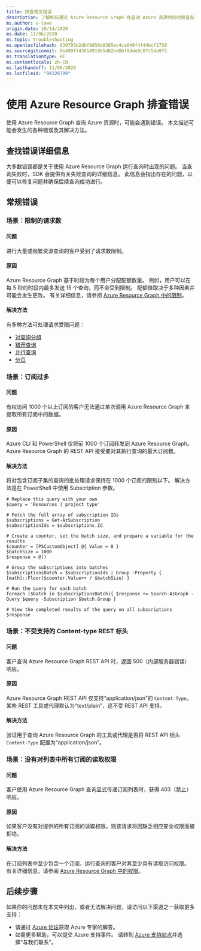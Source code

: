 ```yaml
---
title: 排查常见错误
description: 了解如何通过 Azure Resource Graph 在查询 Azure 资源的同时排查各种 SDK 问题。
ms.author: v-tawe
origin.date: 10/14/2020
ms.date: 11/06/2020
ms.topic: troubleshooting
ms.openlocfilehash: 639705b2dbf8850d8385ec4ca049f4f44bcf1750
ms.sourcegitcommit: 6b499ff4361491965d02bd8bf8dde9c87c54a9f5
ms.translationtype: HT
ms.contentlocale: zh-CN
ms.lasthandoff: 11/06/2020
ms.locfileid: "94328799"
---
```

# <a name="troubleshoot-errors-using-azure-resource-graph"></a>使用 Azure Resource Graph 排查错误

使用 Azure Resource Graph 查询 Azure 资源时，可能会遇到错误。 本文描述可能会发生的各种错误及其解决方法。

## <a name="finding-error-details"></a>查找错误详细信息

大多数错误都是关于使用 Azure Resource Graph 运行查询时出现的问题。 当查询失败时，SDK 会提供有关失败查询的详细信息。 此信息会指出存在的问题，以便可以修复问题并确保后续查询成功进行。

## <a name="general-errors"></a>常规错误

### <a name="scenario-throttled-requests"></a><a name="throttled"></a>场景：限制的请求数

#### <a name="issue"></a>问题

进行大量或频繁资源查询的客户受到了请求数限制。

#### <a name="cause"></a>原因

Azure Resource Graph 基于时段为每个用户分配配额数量。 例如，用户可以在每 5 秒的时段内最多发送 15 个查询，而不会受到限制。 配额值取决于多种因素并可能会发生更改。 有关详细信息，请参阅 [Azure Resource Graph 中的限制](../overview.md#throttling)。

#### <a name="resolution"></a>解决方法

有多种方法可处理请求受限问题：

- [对查询分组](../concepts/guidance-for-throttled-requests.md#grouping-queries)
- [错开查询](../concepts/guidance-for-throttled-requests.md#staggering-queries)
- [并行查询](../concepts/guidance-for-throttled-requests.md#query-in-parallel)
- [分页](../concepts/guidance-for-throttled-requests.md#pagination)

### <a name="scenario-too-many-subscriptions"></a><a name="toomanysubscription"></a>场景：订阅过多

#### <a name="issue"></a>问题

有权访问 1000 个以上订阅的客户无法通过单次调用 Azure Resource Graph 来提取所有订阅中的数据。

#### <a name="cause"></a>原因

Azure CLI 和 PowerShell 仅将前 1000 个订阅转发到 Azure Resource Graph。 Azure Resource Graph 的 REST API 接受要对其执行查询的最大订阅数。

#### <a name="resolution"></a>解决方法

将对包含订阅子集的查询的批处理请求保持在 1000 个订阅的限制以下。 解决方法是在 PowerShell 中使用 Subscription 参数。

```azurepowershell
# Replace this query with your own
$query = 'Resources | project type'

# Fetch the full array of subscription IDs
$subscriptions = Get-AzSubscription
$subscriptionIds = $subscriptions.Id

# Create a counter, set the batch size, and prepare a variable for the results
$counter = [PSCustomObject] @{ Value = 0 }
$batchSize = 1000
$response = @()

# Group the subscriptions into batches
$subscriptionsBatch = $subscriptionIds | Group -Property { [math]::Floor($counter.Value++ / $batchSize) }

# Run the query for each batch
foreach ($batch in $subscriptionsBatch){ $response += Search-AzGraph -Query $query -Subscription $batch.Group }

# View the completed results of the query on all subscriptions
$response
```

### <a name="scenario-unsupported-content-type-rest-header"></a><a name="rest-contenttype"></a>场景：不受支持的 Content-type REST 标头

#### <a name="issue"></a>问题

客户查询 Azure Resource Graph REST API 时，返回 500（内部服务器错误）响应。

#### <a name="cause"></a>原因

Azure Resource Graph REST API 仅支持“application/json”的 `Content-Type`。 某些 REST 工具或代理默认为“text/plain”，这不受 REST API 支持。

#### <a name="resolution"></a>解决方法

验证用于查询 Azure Resource Graph 的工具或代理是否将 REST API 标头 `Content-Type` 配置为“application/json”。

### <a name="scenario-no-read-permission-to-all-subscriptions-in-list"></a><a name="rest-403"></a>场景：没有对列表中所有订阅的读取权限

#### <a name="issue"></a>问题

客户使用 Azure Resource Graph 查询显式传递订阅列表时，获得 403（禁止）响应。

#### <a name="cause"></a>原因

如果客户没有对提供的所有订阅的读取权限，则该请求将因缺乏相应安全权限而被拒绝。

#### <a name="resolution"></a>解决方法

在订阅列表中至少包含一个订阅，运行查询的客户对其至少具有读取访问权限。 有关详细信息，请参阅 [Azure Resource Graph 中的权限](../overview.md#permissions-in-azure-resource-graph)。

## <a name="next-steps"></a>后续步骤

如果你的问题未在本文中列出，或者无法解决问题，请访问以下渠道之一获取更多支持：

- 请通过 [Azure 论坛](https://azure.microsoft.com/support/forums/)获取 Azure 专家的解答。
- 如需更多帮助，可以提交 Azure 支持事件。 请转到 [Azure 支持站点](https://support.azure.cn/support/contact)并选择“与我们联系”。